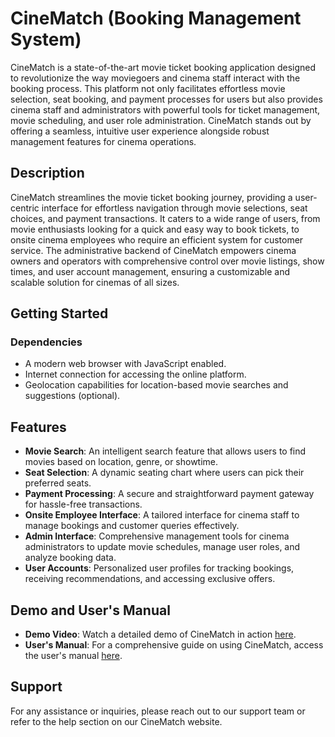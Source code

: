 # CineMatch (Booking Management System)

CineMatch is a state-of-the-art movie ticket booking application designed to revolutionize the way moviegoers and cinema staff interact with the booking process. This platform not only facilitates effortless movie selection, seat booking, and payment processes for users but also provides cinema staff and administrators with powerful tools for ticket management, movie scheduling, and user role administration. CineMatch stands out by offering a seamless, intuitive user experience alongside robust management features for cinema operations.

## Description

CineMatch streamlines the movie ticket booking journey, providing a user-centric interface for effortless navigation through movie selections, seat choices, and payment transactions. It caters to a wide range of users, from movie enthusiasts looking for a quick and easy way to book tickets, to onsite cinema employees who require an efficient system for customer service. The administrative backend of CineMatch empowers cinema owners and operators with comprehensive control over movie listings, show times, and user account management, ensuring a customizable and scalable solution for cinemas of all sizes.

## Getting Started

### Dependencies

- A modern web browser with JavaScript enabled.
- Internet connection for accessing the online platform.
- Geolocation capabilities for location-based movie searches and suggestions (optional).

## Features

- **Movie Search**: An intelligent search feature that allows users to find movies based on location, genre, or showtime.
- **Seat Selection**: A dynamic seating chart where users can pick their preferred seats.
- **Payment Processing**: A secure and straightforward payment gateway for hassle-free transactions.
- **Onsite Employee Interface**: A tailored interface for cinema staff to manage bookings and customer queries effectively.
- **Admin Interface**: Comprehensive management tools for cinema administrators to update movie schedules, manage user roles, and analyze booking data.
- **User Accounts**: Personalized user profiles for tracking bookings, receiving recommendations, and accessing exclusive offers.

## Demo and User's Manual

- **Demo Video**: Watch a detailed demo of CineMatch in action [here](#).
- **User's Manual**: For a comprehensive guide on using CineMatch, access the user's manual [here](https://drive.google.com/file/d/1otMU8aTyym38jcvk-12iPkG6LWXou9s9/view?usp=sharing).
  
## Support

For any assistance or inquiries, please reach out to our support team or refer to the help section on our CineMatch website.

